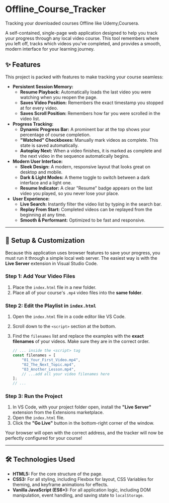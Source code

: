 # Offline_Course_Tracker
Tracking your downloaded courses Offline like Udemy,Coursera.

A self-contained, single-page web application designed to help you track your progress through any local video course. This tool remembers where you left off, tracks which videos you've completed, and provides a smooth, modern interface for your learning journey.

## ✨ Features

This project is packed with features to make tracking your course seamless:

* **Persistent Session Memory:**
    * **Resume Playback:** Automatically loads the last video you were watching when you reopen the page.
    * **Saves Video Position:** Remembers the exact timestamp you stopped at for every video.
    * **Saves Scroll Position:** Remembers how far you were scrolled in the video list.
* **Progress Tracking:**
    * **Dynamic Progress Bar:** A prominent bar at the top shows your percentage of course completion.
    * **"Watched" Checkboxes:** Manually mark videos as complete. This state is saved automatically.
    * **Autoplay Next:** When a video finishes, it is marked as complete and the next video in the sequence automatically begins.
* **Modern User Interface:**
    * **Sleek Design:** A modern, responsive layout that looks great on desktop and mobile.
    * **Dark & Light Modes:** A theme toggle to switch between a dark interface and a light one.
    * **Resume Indicator:** A clear "Resume" badge appears on the last video you played, so you never lose your place.
* **User Experience:**
    * **Live Search:** Instantly filter the video list by typing in the search bar.
    * **Replay From Start:** Completed videos can be replayed from the beginning at any time.
    * **Smooth & Performant:** Optimized to be fast and responsive.

---

## 🚀 Setup & Customization

Because this application uses browser features to save your progress, you must run it through a simple local web server. The easiest way is with the **Live Server** extension in Visual Studio Code.

### Step 1: Add Your Video Files

1.  Place the `index.html` file in a new folder.
2.  Place all of your course's `.mp4` video files into the **same folder**.

### Step 2: Edit the Playlist in `index.html`

1.  Open the `index.html` file in a code editor like VS Code.
2.  Scroll down to the `<script>` section at the bottom.
3.  Find the `filenames` list and replace the examples with the **exact filenames** of your videos. Make sure they are in the correct order.

    ```javascript
    // ... inside the <script> tag
    const filenames = [
        "01_Your_First_Video.mp4",
        "02_The_Next_Topic.mp4",
        "03_Another_Lesson.mp4",
        // ...add all your video filenames here
    ];
    // ...
    ```

### Step 3: Run the Project

1.  In VS Code, with your project folder open, install the **"Live Server"** extension from the Extensions marketplace.
2.  Open the `index.html` file.
3.  Click the **"Go Live"** button in the bottom-right corner of the window.

Your browser will open with the correct address, and the tracker will now be perfectly configured for your course!

---

## 🛠️ Technologies Used

* **HTML5:** For the core structure of the page.
* **CSS3:** For all styling, including Flexbox for layout, CSS Variables for theming, and keyframe animations for effects.
* **Vanilla JavaScript (ES6+):** For all application logic, including DOM manipulation, event handling, and saving state to `localStorage`.
